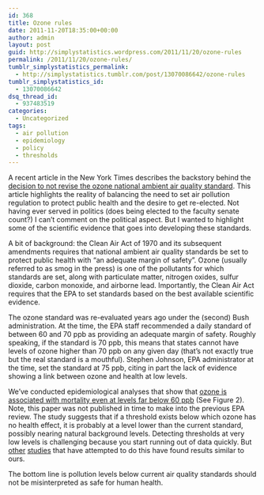 ```yaml
---
id: 368
title: Ozone rules
date: 2011-11-20T18:35:00+00:00
author: admin
layout: post
guid: http://simplystatistics.wordpress.com/2011/11/20/ozone-rules
permalink: /2011/11/20/ozone-rules/
tumblr_simplystatistics_permalink:
  - http://simplystatistics.tumblr.com/post/13070086642/ozone-rules
tumblr_simplystatistics_id:
  - 13070086642
dsq_thread_id:
  - 937483519
categories:
  - Uncategorized
tags:
  - air pollution
  - epidemiology
  - policy
  - thresholds
---
```

A recent article in the New York Times describes the backstory behind the <a href="http://www.nytimes.com/2011/11/17/science/earth/policy-and-politics-collide-as-obama-enters-campaign-mode.html" target="_blank">decision to not revise the ozone national ambient air quality standard</a>. This article highlights the reality of balancing the need to set air pollution regulation to protect public health and the desire to get re-elected. Not having ever served in politics (does being elected to the faculty senate count?) I can&#8217;t comment on the political aspect. But I wanted to highlight some of the scientific evidence that goes into developing these standards. 

<!-- more -->A bit of background: the Clean Air Act of 1970 and its subsequent amendments requires that national ambient air quality standards be set to protect public health with &#8220;an adequate margin of safety&#8221;. Ozone (usually referred to as smog in the press) is one of the pollutants for which standards are set, along with particulate matter, nitrogen oxides, sulfur dioxide, carbon monoxide, and airborne lead. Importantly, the Clean Air Act requires that the EPA to set standards based on the best available scientific evidence.

The ozone standard was re-evaluated years ago under the (second) Bush administration. At the time, the EPA staff recommended a daily standard of between 60 and 70 ppb as providing an adequate margin of safety. Roughly speaking, if the standard is 70 ppb, this means that states cannot have levels of ozone higher than 70 ppb on any given day (that&#8217;s not exactly true but the real standard is a mouthful). Stephen Johnson, EPA administrator at the time, set the standard at 75 ppb, citing in part the lack of evidence showing a link between ozone and health at low levels.

We&#8217;ve conducted epidemiological analyses that show that <a href="http://www.ncbi.nlm.nih.gov/pubmed/16581541" target="_blank">ozone is associated with mortality even at levels far below 60 ppb</a> (See Figure 2). Note, this paper was not published in time to make into the previous EPA review. The study suggests that if a threshold exists below which ozone has no health effect, it is probably at a level lower than the current standard, possibly nearing natural background levels. Detecting thresholds at very low levels is challenging because you start running out of data quickly. But <a href="http://www.ncbi.nlm.nih.gov/pubmed/14757374" target="_blank">other</a> <a href="http://www.ncbi.nlm.nih.gov/pubmed/9541366" target="_blank">studies</a> that have attempted to do this have found results similar to ours.

The bottom line is pollution levels below current air quality standards should not be misinterpreted as safe for human health.